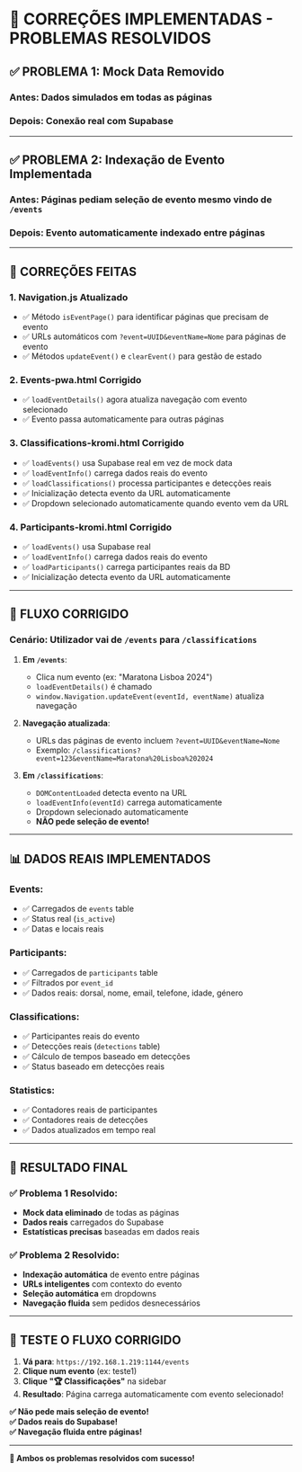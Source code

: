 # 🔧 CORREÇÕES IMPLEMENTADAS - PROBLEMAS RESOLVIDOS

## ✅ PROBLEMA 1: Mock Data Removido

### **Antes**: Dados simulados em todas as páginas
### **Depois**: Conexão real com Supabase

---

## ✅ PROBLEMA 2: Indexação de Evento Implementada

### **Antes**: Páginas pediam seleção de evento mesmo vindo de `/events`
### **Depois**: Evento automaticamente indexado entre páginas

---

## 🔧 CORREÇÕES FEITAS

### **1. Navigation.js Atualizado**
- ✅ Método `isEventPage()` para identificar páginas que precisam de evento
- ✅ URLs automáticos com `?event=UUID&eventName=Nome` para páginas de evento
- ✅ Métodos `updateEvent()` e `clearEvent()` para gestão de estado

### **2. Events-pwa.html Corrigido**
- ✅ `loadEventDetails()` agora atualiza navegação com evento selecionado
- ✅ Evento passa automaticamente para outras páginas

### **3. Classifications-kromi.html Corrigido**
- ✅ `loadEvents()` usa Supabase real em vez de mock data
- ✅ `loadEventInfo()` carrega dados reais do evento
- ✅ `loadClassifications()` processa participantes e detecções reais
- ✅ Inicialização detecta evento da URL automaticamente
- ✅ Dropdown selecionado automaticamente quando evento vem da URL

### **4. Participants-kromi.html Corrigido**
- ✅ `loadEvents()` usa Supabase real
- ✅ `loadEventInfo()` carrega dados reais do evento
- ✅ `loadParticipants()` carrega participantes reais da BD
- ✅ Inicialização detecta evento da URL automaticamente

---

## 🎯 FLUXO CORRIGIDO

### **Cenário**: Utilizador vai de `/events` para `/classifications`

1. **Em `/events`**:
   - Clica num evento (ex: "Maratona Lisboa 2024")
   - `loadEventDetails()` é chamado
   - `window.Navigation.updateEvent(eventId, eventName)` atualiza navegação

2. **Navegação atualizada**:
   - URLs das páginas de evento incluem `?event=UUID&eventName=Nome`
   - Exemplo: `/classifications?event=123&eventName=Maratona%20Lisboa%202024`

3. **Em `/classifications`**:
   - `DOMContentLoaded` detecta evento na URL
   - `loadEventInfo(eventId)` carrega automaticamente
   - Dropdown selecionado automaticamente
   - **NÃO pede seleção de evento!**

---

## 📊 DADOS REAIS IMPLEMENTADOS

### **Events**:
- ✅ Carregados de `events` table
- ✅ Status real (`is_active`)
- ✅ Datas e locais reais

### **Participants**:
- ✅ Carregados de `participants` table
- ✅ Filtrados por `event_id`
- ✅ Dados reais: dorsal, nome, email, telefone, idade, género

### **Classifications**:
- ✅ Participantes reais do evento
- ✅ Detecções reais (`detections` table)
- ✅ Cálculo de tempos baseado em detecções
- ✅ Status baseado em detecções reais

### **Statistics**:
- ✅ Contadores reais de participantes
- ✅ Contadores reais de detecções
- ✅ Dados atualizados em tempo real

---

## 🚀 RESULTADO FINAL

### **✅ Problema 1 Resolvido**:
- **Mock data eliminado** de todas as páginas
- **Dados reais** carregados do Supabase
- **Estatísticas precisas** baseadas em dados reais

### **✅ Problema 2 Resolvido**:
- **Indexação automática** de evento entre páginas
- **URLs inteligentes** com contexto do evento
- **Seleção automática** em dropdowns
- **Navegação fluida** sem pedidos desnecessários

---

## 🎯 TESTE O FLUXO CORRIGIDO

1. **Vá para**: `https://192.168.1.219:1144/events`
2. **Clique num evento** (ex: teste1)
3. **Clique "🏆 Classificações"** na sidebar
4. **Resultado**: Página carrega automaticamente com evento selecionado!

**✅ Não pede mais seleção de evento!**  
**✅ Dados reais do Supabase!**  
**✅ Navegação fluida entre páginas!**

---

**🎉 Ambos os problemas resolvidos com sucesso!**
